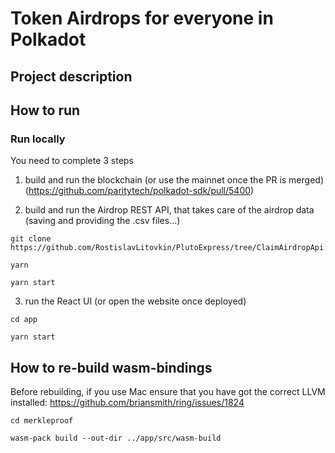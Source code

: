 # Token Airdrops for everyone in Polkadot

## Project description

## How to run

### Run locally

You need to complete 3 steps
1) build and run the blockchain (or use the mainnet once the PR is merged) (https://github.com/paritytech/polkadot-sdk/pull/5400)

2) build and run the Airdrop REST API, that takes care of the airdrop data (saving and providing the .csv files...)
```
git clone https://github.com/RostislavLitovkin/PlutoExpress/tree/ClaimAirdropApi

yarn

yarn start
```

3) run the React UI (or open the website once deployed)
```
cd app

yarn start
```

## How to re-build wasm-bindings

Before rebuilding, if you use Mac ensure that you have got the correct LLVM installed: https://github.com/briansmith/ring/issues/1824

```
cd merkleproof

wasm-pack build --out-dir ../app/src/wasm-build
```

